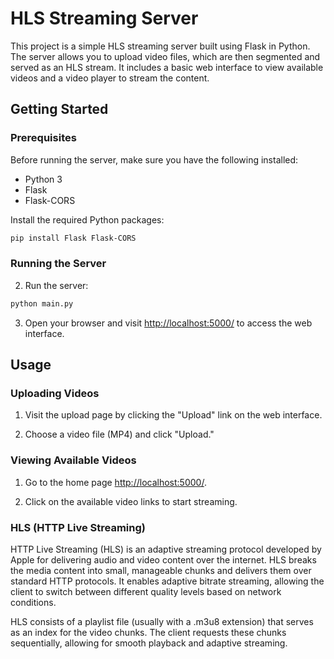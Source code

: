 # HLS Streaming Server

This project is a simple HLS streaming server built using Flask in Python. The server allows you to upload video files, which are then segmented and served as an HLS stream. It includes a basic web interface to view available videos and a video player to stream the content.

## Getting Started

### Prerequisites

Before running the server, make sure you have the following installed:

- Python 3
- Flask
- Flask-CORS

Install the required Python packages:

```bash
pip install Flask Flask-CORS
```

### Running the Server

2. Run the server:

```bash
python main.py
```

3. Open your browser and visit [http://localhost:5000/](http://localhost:5000/) to access the web interface.

## Usage

### Uploading Videos

1. Visit the upload page by clicking the "Upload" link on the web interface.

2. Choose a video file (MP4) and click "Upload."

### Viewing Available Videos

1. Go to the home page [http://localhost:5000/](http://localhost:5000/).

2. Click on the available video links to start streaming.

### HLS (HTTP Live Streaming)

HTTP Live Streaming (HLS) is an adaptive streaming protocol developed by Apple for delivering audio and video content over the internet. HLS breaks the media content into small, manageable chunks and delivers them over standard HTTP protocols. It enables adaptive bitrate streaming, allowing the client to switch between different quality levels based on network conditions.

HLS consists of a playlist file (usually with a .m3u8 extension) that serves as an index for the video chunks. The client requests these chunks sequentially, allowing for smooth playback and adaptive streaming.

